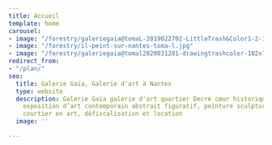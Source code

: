 ```yaml
---
title: Accueil
template: home
carousel:
- image: "/forestry/galeriegaia@tomaL-2019022702-LittleTrash&Color1-2-136x116cm-1.jpg"
- image: "/forestry/il-peint-sur-nantes-toma-l.jpg"
- image: "/forestry/galeriegaia@tomal2020031201-drawingtrashcolor-102x70cm_bd.jpg"
redirect_from:
- "/plan/"
seo:
  title: Galerie Gaïa, Galerie d'art à Nantes
  type: website
  description: Galerie Gaïa galerie d'art quartier Decré cœur historique de Nantes,
    exposition d’art contemporain abstrait figuratif, peinture sculpture estampe photo,
    courtier en art, défiscalisation et location
  image: ''

---
```

